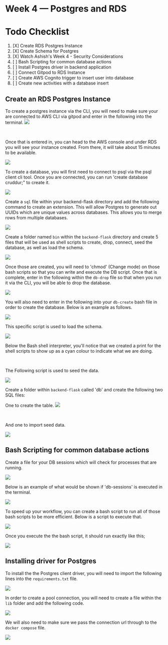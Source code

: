 # Week 4 — Postgres and RDS

# Todo Checklist 

1. [X] Create RDS Postgres Instance
2. [X] Create Schema for Postgres 
3. [X] Watch Ashish's Week 4 - Security Considerations 
4. [ ] Bash Scripting for common database actions 
5. [ ] Install Postgres driver in backend application 
6. [ ] Connect Gitpod to RDS Instance
7. [ ] Create AWS Cognito trigger to insert user into database 
8. [ ] Create new activities with a database insert 



## Create an RDS Postgres Instance 

To create a postgres instance via the CLI, you will need to make sure your are connected to AWS CLI via gitpod and enter in the following into the terminal. 
<img src= ./images/RDSIst.png>

<br />


Once that is entered in, you can head to the AWS console and under RDS you will see your instance created. From there, it will take about 15 minutes to be available.

<img src= ./images/AWSRDS.png>

<br />

To create a database, you will first need to connect to psql via the psql client cli tool. Once you are connected, you can run 'create database cruddur;" to create it. 

<img src= ./images/CreateDB.png>

<br />

Create a `sql` file within your backend-flask directory and add the following command to create an extension. This will allow Postgres to generate out UUIDs which are unique values across databases. This allows you to merge rows from multiple databases. 

<img src= ./images/RunScript.png>

<br />


Create a folder named `bin` within the `backend-flask` directory and create 5 files that will be used as shell scripts to create, drop, connect, seed the database, as well as load the schema. 

<img src= ./images/DBFiles.png>

<br />

Once those are created, you will need to 'chmod' (Change mode) on those bash scripts so that you can write and execute the DB script. Once that is complete, enter in the following within the `db-drop` file so that when you run it via the CLI, you will be able to drop the database. 

<img src= ./images/DBDrop.png>

<br />

You will also need to enter in the following into your `db-create` bash file in order to create the database. Below is an example as follows.

<img src= ./images/CreateDB1.png>

<br />

This specific script is used to load the schema. 

<img src= ./images/SchemaBash.png>

Below the Bash shell interpreter, you'll notice that we created a print for the shell scripts to show up as a cyan colour to indicate what we are doing.

<br />

The Following script is used to seed the data. 

<img src= ./images/Seed.png>

<br />

Create a folder within `backend-flask` called 'db' and create the following two SQL files:
<br />

One to create the table.
<img src= ./images/CreateTable.png>

<br />

And one to import seed data. 

<img src= ./images/SeedData.png>

<br />

## Bash Scripting for common database actions 

Create a file for your DB sessions which will check for processes that are running. 

<img src= ./images/DBSesh.png>

<br />

Below is an example of what would be shown if 'db-sessions' is executed in the terminal. 

<img src= ./images/SeshProof.png>

<br />

To speed up your workflow, you can create a bash script to run all of those bash scripts to be more efficient. 
Below is a script to execute that. 

<img src= ./images/Setup.png>

<br />

Once you execute the the bash script, it should run exactly like this;

<img src= ./images/SetU.png>


## Installing driver for Postgres


To install the the Postgres client driver, you will need to import the following lines into the `requirements.txt` file.

<img src= ./images/PSQLDriver.png>


<br />

In order to create a pool connection, you will need to create a file within the `lib` folder and add the following code.

<img src= ./images/ConPool.png>


<br />

We will also need to make sure we pass the connection url through to the `docker compose` file. 

<img src= ./images/ConURL.png>









